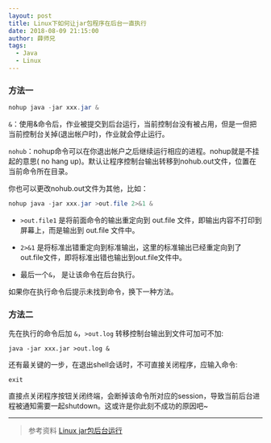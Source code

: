 ```yaml
---
layout: post
title: Linux下如何让jar包程序在后台一直执行
date: 2018-08-09 21:15:00
author: 薛师兄
tags:
  - Java
  - Linux
---
```

### 方法一

```java
nohup java -jar xxx.jar &
```

`&`：使用&命令后，作业被提交到后台运行，当前控制台没有被占用，但是一但把当前控制台关掉(退出帐户时)，作业就会停止运行。

`nohub`：nohup命令可以在你退出帐户之后继续运行相应的进程。nohup就是不挂起的意思( no hang up)。默认让程序控制台输出转移到nohub.out文件，位置在当前命令所在目录。

你也可以更改nohub.out文件为其他，比如：

```java
nohup java -jar xxx.jar >out.file 2>&1 &
```
- `>out.file1` 是将前面命令的输出重定向到 out.file 文件，即输出内容不打印到屏幕上，而是输出到 out.file 文件中。

- `2>&1` 是将标准出错重定向到标准输出，这里的标准输出已经重定向到了out.file文件，即将标准出错也输出到out.file文件中。

- 最后一个`&`， 是让该命令在后台执行。

如果你在执行命令后提示未找到命令，换下一种方法。

### 方法二

先在执行的命令后加 `&`，`>out.log` 转移控制台输出到文件可加可不加:

```shell
java -jar xxx.jar >out.log &
```

还有最关键的一步，在退出shell会话时，不可直接关闭程序，应输入命令:

```shell
exit
```

直接点关闭程序按钮关闭终端，会断掉该命令所对应的session，导致当前后台进程被通知需要一起shutdown。这或许是你此刻不成功的原因吧~

---

> 参考资料 [Linux jar包后台运行](https://blog.csdn.net/qq_30739519/article/details/51115075)